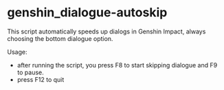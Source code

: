 # genshin_dialogue-autoskip

This script automatically speeds up dialogs in Genshin Impact, always choosing the bottom dialogue option.

Usage:
- after running the script, you press F8 to start skipping dialogue and F9 to pause.
- press F12 to quit